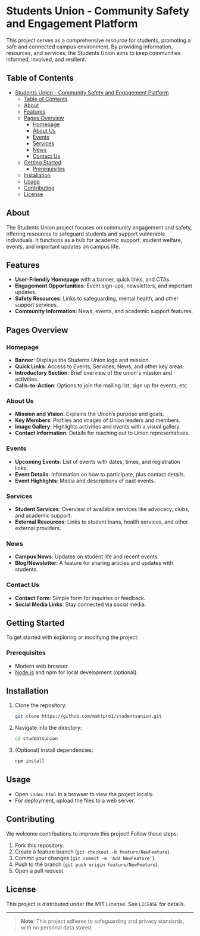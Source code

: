 # Students Union - Community Safety and Engagement Platform

This project serves as a comprehensive resource for students, promoting a safe and connected campus environment. By providing information, resources, and services, the Students Union aims to keep communities informed, involved, and resilient.

## Table of Contents
- [Students Union - Community Safety and Engagement Platform](#students-union---community-safety-and-engagement-platform)
  - [Table of Contents](#table-of-contents)
  - [About](#about)
  - [Features](#features)
  - [Pages Overview](#pages-overview)
    - [Homepage](#homepage)
    - [About Us](#about-us)
    - [Events](#events)
    - [Services](#services)
    - [News](#news)
    - [Contact Us](#contact-us)
  - [Getting Started](#getting-started)
    - [Prerequisites](#prerequisites)
  - [Installation](#installation)
  - [Usage](#usage)
  - [Contributing](#contributing)
  - [License](#license)

## About
The Students Union project focuses on community engagement and safety, offering resources to safeguard students and support vulnerable individuals. It functions as a hub for academic support, student welfare, events, and important updates on campus life.

## Features
- **User-Friendly Homepage** with a banner, quick links, and CTAs.
- **Engagement Opportunities**: Event sign-ups, newsletters, and important updates.
- **Safety Resources**: Links to safeguarding, mental health, and other support services.
- **Community Information**: News, events, and academic support features.

## Pages Overview

### Homepage
- **Banner**: Displays the Students Union logo and mission.
- **Quick Links**: Access to Events, Services, News, and other key areas.
- **Introductory Section**: Brief overview of the union's mission and activities.
- **Calls-to-Action**: Options to join the mailing list, sign up for events, etc.

### About Us
- **Mission and Vision**: Explains the Union’s purpose and goals.
- **Key Members**: Profiles and images of Union leaders and members.
- **Image Gallery**: Highlights activities and events with a visual gallery.
- **Contact Information**: Details for reaching out to Union representatives.

### Events
- **Upcoming Events**: List of events with dates, times, and registration links.
- **Event Details**: Information on how to participate, plus contact details.
- **Event Highlights**: Media and descriptions of past events.

### Services
- **Student Services**: Overview of available services like advocacy, clubs, and academic support.
- **External Resources**: Links to student loans, health services, and other external providers.

### News
- **Campus News**: Updates on student life and recent events.
- **Blog/Newsletter**: A feature for sharing articles and updates with students.

### Contact Us
- **Contact Form**: Simple form for inquiries or feedback.
- **Social Media Links**: Stay connected via social media.

## Getting Started
To get started with exploring or modifying the project:

### Prerequisites
- Modern web browser.
- [Node.js](https://nodejs.org/) and npm for local development (optional).

## Installation
1. Clone the repository:
    ```bash
    git clone https://github.com/mattpro1/studentsunion.git
    ```
2. Navigate into the directory:
    ```bash
    cd studentsunion
    ```
3. (Optional) Install dependencies:
    ```bash
    npm install
    ```

## Usage
- Open `index.html` in a browser to view the project locally.
- For deployment, upload the files to a web server.

## Contributing
We welcome contributions to improve this project! Follow these steps:
1. Fork this repository.
2. Create a feature branch (`git checkout -b feature/NewFeature`).
3. Commit your changes (`git commit -m 'Add NewFeature'`).
4. Push to the branch (`git push origin feature/NewFeature`).
5. Open a pull request.

## License
This project is distributed under the MIT License. See `LICENSE` for details.

---

> **Note**: This project adheres to safeguarding and privacy standards, with no personal data stored.

